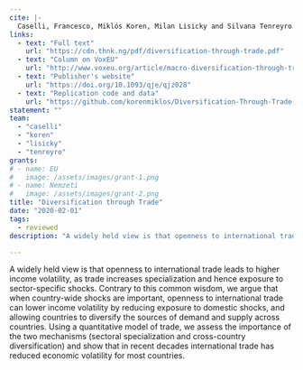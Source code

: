 ```yaml
---
cite: |-
  Caselli, Francesco, Miklós Koren, Milan Lisicky and Silvana Tenreyro. 2020. "Diversification through Trade" Quarterly Journal of Economics. 135(1), pp. 449-502.
links:
  - text: "Full text"
    url: "https://cdn.thnk.ng/pdf/diversification-through-trade.pdf"
  - text: "Column on VoxEU"
    url: "http://www.voxeu.org/article/macro-diversification-through-trade"
  - text: "Publisher's website"
    url: "https://doi.org/10.1093/qje/qjz028"
  - text: "Replication code and data"
    url: "https://github.com/korenmiklos/Diversification-Through-Trade-Replication/tree/v1.1"
statement: ""
team:
  - "caselli"
  - "koren"
  - "lisicky"
  - "tenreyro"
grants:
# - name: EU
#   image: /assets/images/grant-1.png
# - name: Nemzeti
#   image: /assets/images/grant-2.png
title: "Diversification through Trade"
date: "2020-02-01"
tags:
  - reviewed
description: "A widely held view is that openness to international trade leads to higher income volatility, as trade increases specialization and hence exposure to sector-specific shocks. Contrary to this common wisdom, we argue that when country-wide shocks are important, openness to international trade can lower income volatility by reducing exposure to domestic shocks, and allowing countries to diversify the sources of demand and supply across countries. Using a quantitative model of trade, we assess the importance of the two mechanisms (sectoral specialization and cross-country diversification) and show that in recent decades international trade has reduced economic volatility for most countries.\n"

---
```


A widely held view is that openness to international trade leads to higher income volatility, as trade increases specialization and hence exposure to sector-specific shocks. Contrary to this common wisdom, we argue that when country-wide shocks are important, openness to international trade can lower income volatility by reducing exposure to domestic shocks, and allowing countries to diversify the sources of demand and supply across countries. Using a quantitative model of trade, we assess the importance of the two mechanisms (sectoral specialization and cross-country diversification) and show that in recent decades international trade has reduced economic volatility for most countries.

